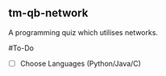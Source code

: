 ## tm-qb-network
A programming quiz which utilises networks.

#To-Do
- [ ] Choose Languages (Python/Java/C)
